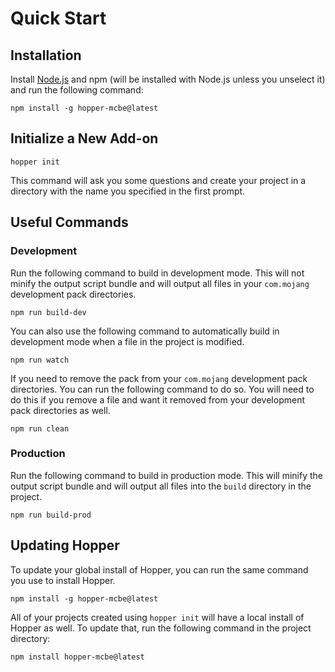 # Quick Start

## Installation

Install [Node.js](https://nodejs.org/en) and npm (will be installed with Node.js unless you unselect it) and run the following command:

```shell
npm install -g hopper-mcbe@latest
```

## Initialize a New Add-on

```shell
hopper init
```

This command will ask you some questions and create your project in a directory with the name you specified in the first prompt.

## Useful Commands

### Development

Run the following command to build in development mode. This will not minify the output script bundle and will output all files in your `com.mojang` development pack directories.

```shell
npm run build-dev
```

You can also use the following command to automatically build in development mode when a file in the project is modified.

```shell
npm run watch
```

If you need to remove the pack from your `com.mojang` development pack directories. You can run the following command to do so. You will need to do this if you remove a file and want it removed from your development pack directories as well.

```shell
npm run clean
```

### Production

Run the following command to build in production mode. This will minify the output script bundle and will output all files into the `build` directory in the project.

```shell
npm run build-prod
```

## Updating Hopper

To update your global install of Hopper, you can run the same command you use to install Hopper.

```shell
npm install -g hopper-mcbe@latest
```

All of your projects created using `hopper init` will have a local install of Hopper as well. To update that, run the following command in the project directory:

```shell
npm install hopper-mcbe@latest
```

